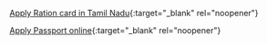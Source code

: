 [Apply Ration card in Tamil Nadu](https://www.shapeofit.in/applyrationcard/tamilnadu){:target="_blank" rel="noopener"}

[Apply Passport online](https://www.shapeofit.in/applypassport/){:target="_blank" rel="noopener"}
